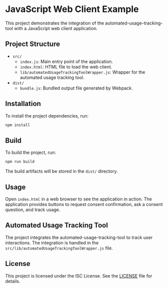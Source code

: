 # JavaScript Web Client Example

This project demonstrates the integration of the automated-usage-tracking-tool with a JavaScript web client application.

## Project Structure

- `src/`
  - `index.js`: Main entry point of the application.
  - `index.html`: HTML file to load the web client.
  - `lib/automatedUsageTrackingToolWrapper.js`: Wrapper for the automated usage tracking tool.
- `dist/`
  - `bundle.js`: Bundled output file generated by Webpack.

## Installation

To install the project dependencies, run:

```sh
npm install
```

## Build

To build the project, run:

```sh
npm run build
```

The build artifacts will be stored in the `dist/` directory.

## Usage

Open `index.html` in a web browser to see the application in action. The application provides buttons to request consent confirmation, ask a consent question, and track usage.

## Automated Usage Tracking Tool

The project integrates the automated-usage-tracking-tool to track user interactions. The integration is handled in the `src/lib/automatedUsageTrackingToolWrapper.js` file.

## License

This project is licensed under the ISC License. See the [LICENSE](../../LICENSE) file for details.
